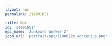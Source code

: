 ```yaml
---
layout: npc
permalink: /11001651

title: Npc
id: '11001651'
npc_name: 'Junkyard Worker 2'
icon_url: 'portrait/npc/11000220_worker1_p.png'
---
```

